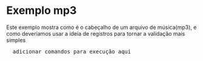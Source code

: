 Exemplo mp3
===========

Este exemplo mostra como é o cabeçalho de um arquivo de música(mp3), e como deveríamos usar a ideia de registros para tornar a validação mais simples


<pre>
  adicionar comandos para execução aqui
</pre>
